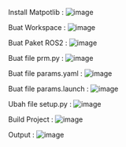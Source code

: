 Install Matpotlib :
![image](https://github.com/user-attachments/assets/2465b7bf-5d46-4ea4-9109-e69f17f48c9b)

Buat Workspace :
![image](https://github.com/user-attachments/assets/1bea6661-2366-4ce7-860b-c285c741a1d9)

Buat Paket ROS2 :
![image](https://github.com/user-attachments/assets/c3155acc-9289-4061-8d7b-cc0ee2c1a1ff)

Buat file prm.py :
![image](https://github.com/user-attachments/assets/59bc59d4-24b4-4feb-8e2b-360067371d18)

Buat file params.yaml :
![image](https://github.com/user-attachments/assets/35294ee2-3e4e-40c4-bd64-3524af2a2b37)

Buat file params.launch :
![image](https://github.com/user-attachments/assets/db348c47-dbfc-4ab2-b516-e857cafb994f)

Ubah file setup.py :
![image](https://github.com/user-attachments/assets/8dc4824c-508b-4d0e-9ebd-2ced398a60e9)

Build Project :
![image](https://github.com/user-attachments/assets/7677d1ff-5db6-4dfe-a1ff-acdc615ef0ec)

Output :
![image](https://github.com/user-attachments/assets/2904ddd5-385b-4171-9494-92e90bfa2385)
